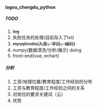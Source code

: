 #### lagou_chengdu_python

##### TODO
1. ~~log~~
1. 失败任务的处理(目前存入了txt)
2. ~~mysql/redis(入库，字段，编码)~~
3. numpy(数据清洗/分析/展示) doing
4. front-end(vue, echart)

##### 分析
1. 工资/地理位置/教育程度/工作经验的分布
2. 工资与教育程度/工作经验之间的关系
3. 对岗位的要求关键词（云）
4. 优势
